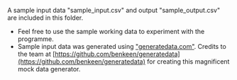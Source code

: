 A sample input data "sample_input.csv" and output "sample_output.csv" are included in this folder.
- Feel free to use the sample working data to experiment with the programme.
- Sample input data was generated using ["generatedata.com"](https://generatedata.com/). Credits to the team at [https://github.com/benkeen/generatedata](https://github.com/benkeen/generatedata) for creating this magnificent mock data generator.
